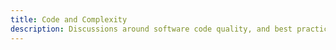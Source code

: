 ```yaml
---
title: Code and Complexity
description: Discussions around software code quality, and best practices in development.
---
```

